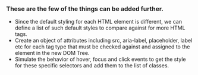 ### These are the few of the things can be added further. 
- Since the default styling for each HTML element is different, we can define a list of such default styles to compare against for more HTML tags.
- Create an object of attributes including src, aria-label, placeholder, label etc for each tag type that must be checked against and assigned to the element in the new DOM Tree. 
- Simulate the behavior of hover, focus and click events to get the style for these specific selectors and add them to the list of classes.


